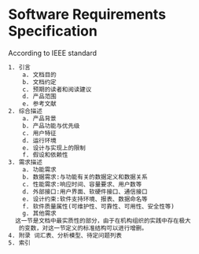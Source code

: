 # Software Requirements Specification

According to IEEE standard

```txt
1. 引言
    a. 文档目的
    b. 文档约定
    c. 预期的读者和阅读建议
    d. 产品范围
    e. 参考文献
2. 综合描述
    a. 产品背景
    b. 产品功能与优先级
    c. 用户特征
    d. 运行环境
    e. 设计与实现上的限制
    f. 假设和依赖性
3. 需求描述
    a. 功能需求
    b. 数据需求:与功能有关的数据定义和数据关系
    c. 性能需求:响应时间、容量要求、用户数等
    d. 外部接口:用户界面、软硬件接口、通信接口
    e. 设计约束:软件支持环境、报表、数据命名等
    f. 软件质量属性(可维护性、可靠性、可用性、安全性等)
    g. 其他需求
  这一节是文档中最实质性的部分，由于在机构组织的实践中存在极大
   的变数，对这一节定义的标准结构可以进行增删。
4. 附录 词汇表、分析模型、待定问题列表
5. 索引
```
